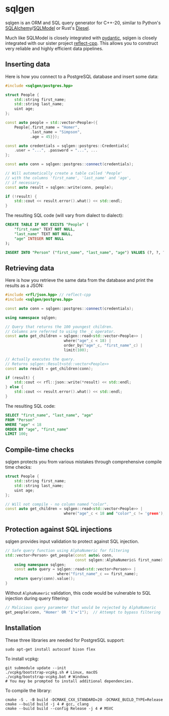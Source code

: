 # sqlgen

sqlgen is an ORM and SQL query generator for C++-20, similar to Python's [SQLAlchemy](https://github.com/sqlalchemy/sqlalchemy)/[SQLModel](https://github.com/fastapi/sqlmodel) or Rust's [Diesel](https://github.com/diesel-rs/diesel).

Much like SQLModel is closely integrated with [pydantic](https://github.com/pydantic/pydantic),
sqlgen is closely integrated with our sister project [reflect-cpp](https://github.com/getml/reflect-cpp). This allows you to construct very reliable and highly efficient data pipelines.

## Inserting data 

Here is how you connect to a PostgreSQL database
and insert some data:

```cpp
#include <sqlgen/postgres.hpp>

struct People {
    std::string first_name;
    std::string last_name;
    uint age;
};

const auto people = std::vector<People>({
    People{.first_name = "Homer",
           .last_name = "Simpson",
           .age = 45}});

const auto credentials = sqlgen::postgres::Credentials{
    .user = "...", .password = "...", ...
};

const auto conn = sqlgen::postgres::connect(credentials);

// Will automatically create a table called 'People'
// with the columns 'first_name', 'last_name' and 'age', 
// if necessary.
const auto result = sqlgen::write(conn, people);

if (!result) {
    std::cout << result.error().what() << std::endl;
}
```

The resulting SQL code (will vary from dialect to dialect):

```sql
CREATE TABLE IF NOT EXISTS "People" (
    "first_name" TEXT NOT NULL,
    "last_name" TEXT NOT NULL,
    "age" INTEGER NOT NULL
);

INSERT INTO "Person" ("first_name", "last_name", "age") VALUES (?, ?, ?);
```

## Retrieving data 

Here is how you retrieve the same data from the database
and print the results as a JSON:

```cpp
#include <rfl/json.hpp> // reflect-cpp
#include <sqlgen/postgres.hpp>

const auto conn = sqlgen::postgres::connect(credentials);

using namespace sqlgen;

// Query that returns the 100 youngest children.
// Columns are referred to using the _c operator.
const auto get_children = sqlgen::read<std::vector<People>> |
                          where("age"_c < 18) |
                          order_by("age"_c, "first_name"_c) |
                          limit(100);

// Actually executes the query.
// Returns sqlgen::Result<std::vector<People>>
const auto result = get_children(conn);

if (result) {
    std::cout << rfl::json::write(*result) << std::endl;
} else {
    std::cout << result.error().what() << std::endl;
}
```

The resulting SQL code:

```sql
SELECT "first_name", "last_name", "age"
FROM "Person"
WHERE "age" < 18
ORDER BY "age", "first_name" 
LIMIT 100;
```

## Compile-time checks

sqlgen protects you from various mistakes through comprehensive
compile time checks:

```cpp
struct People {
    std::string first_name;
    std::string last_name;
    uint age;
};

// Will not compile - no column named "color".
const auto get_children = sqlgen::read<std::vector<People>> |
                          where("age"_c < 18 and "color"_c != 'green');
```

## Protection against SQL injections

sqlgen provides input validation to protect against SQL injection.

```cpp
// Safe query function using AlphaNumeric for filtering
std::vector<Person> get_people(const auto& conn, 
                               const sqlgen::AlphaNumeric& first_name) {
    using namespace sqlgen;
    const auto query = sqlgen::read<std::vector<Person>> | 
                       where("first_name"_c == first_name);
    return query(conn).value();
}
```

Without `AlphaNumeric` validation, this code would be vulnerable to SQL injection during query filtering:

```cpp
// Malicious query parameter that would be rejected by AlphaNumeric
get_people(conn, "Homer' OR '1'='1");  // Attempt to bypass filtering
```

## Installation

These three libraries are needed for PostgreSQL support:

```
sudo apt-get install autoconf bison flex
```

To install vcpkg:

```
git submodule update --init
./vcpkg/bootstrap-vcpkg.sh # Linux, macOS
./vcpkg/bootstrap-vcpkg.bat # Windows
# You may be prompted to install additional dependencies.
```

To compile the library:

```
cmake -S . -B build -DCMAKE_CXX_STANDARD=20 -DCMAKE_BUILD_TYPE=Release
cmake --build build -j 4 # gcc, clang
cmake --build build --config Release -j 4 # MSVC
```
